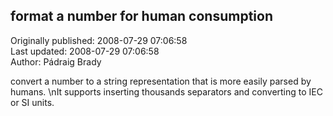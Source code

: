 ## format a number for human consumption  
Originally published: 2008-07-29 07:06:58  
Last updated: 2008-07-29 07:06:58  
Author: Pádraig Brady  
  
convert a number to a string representation that is more easily parsed by humans.\nIt supports inserting thousands separators and converting to IEC or SI units.